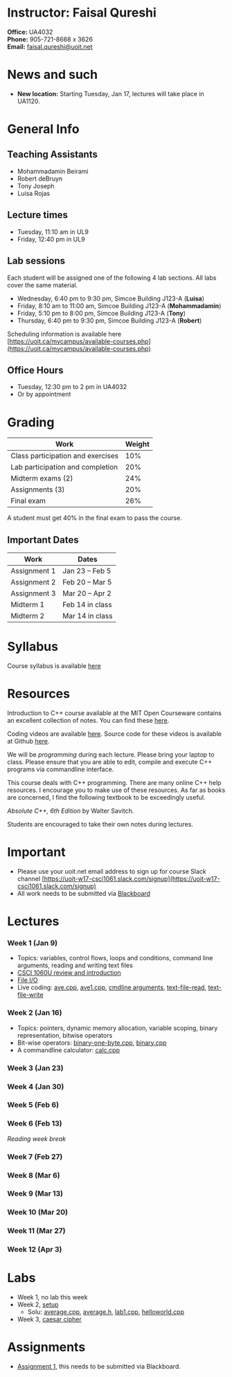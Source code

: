 # Instructor: Faisal Qureshi

__Office:__ UA4032  
__Phone:__ 905-721-8668 x 3626  
__Email:__ faisal.qureshi@uoit.net

# News and such

- **New location:**  Starting Tuesday, Jan 17, lectures will take place in UA1120.  

# General Info

## Teaching Assistants

- Mohammadamin Beirami
- Robert deBruyn
- Tony Joseph
- Luisa Rojas

## Lecture times

- Tuesday, 11:10 am in UL9
- Friday, 12:40 pm in UL9

## Lab sessions

Each student will be assigned one of the following 4 lab sections.  All labs cover the same material.

- Wednesday, 6:40 pm to 9:30 pm, Simcoe Building J123-A (__Luisa__)
- Friday, 8:10 am to 11:00 am, Simcoe Building J123-A (__Mohammadamin__)
- Friday, 5:10 pm to 8:00 pm, Simcoe Building J123-A (__Tony__)
- Thursday, 6:40 pm to 9:30 pm, Simcoe Building J123-A (__Robert__)

Scheduling information is available here [https://uoit.ca/mycampus/available-courses.php](https://uoit.ca/mycampus/available-courses.php)

## Office Hours

- Tuesday, 12:30 pm to 2 pm in UA4032
- Or by appointment

# Grading

Work | Weight
-----|-------
Class participation and exercises |  10%
Lab participation and completion | 20%
Midterm exams (2) | 24%
Assignments (3) | 20%
Final exam | 26%

A student must get 40% in the final exam to pass the course. 

## Important Dates

Work | Dates
-----|------
Assignment 1 | Jan 23 – Feb 5
Assignment 2 | Feb 20 – Mar 5
Assignment 3 | Mar 20 – Apr 2
Midterm 1 | Feb 14 in class
Midterm 2 | Mar 14 in class


# Syllabus

Course syllabus is available [here](syllabus.pdf)

# Resources

Introduction to C++ course available at the MIT Open Courseware contains an excellent collection of notes.  You can find these [here](https://ocw.mit.edu/courses/electrical-engineering-and-computer-science/6-096-introduction-to-c-january-iap-2011/lecture-notes/).  

Coding videos are available [here](https://www.youtube.com/playlist?list=PLxXSLsFiK684ncgWP0Aqe-5l5VfthqaOp).  Source code for these videos is available at Github [here](https://github.com/programming-workshop-2/coding-videos.git).

We will be _programming_ during each lecture.  Please bring your laptop to class.  Please ensure that you are able to edit, compile and execute C++ programs via commandline interface.

This course deals with C++ programming.  There are many online C++ help resources.  I encourage you to make use of these resources.  As far as books are concerned, I find the following textbook to be exceedingly useful.

_Absolute C++, 6th Edition_ by Walter Savitch.

Students are encouraged to take their own notes during lectures.

# Important

- Please use your uoit.net email address to sign up for course Slack channel [https://uoit-w17-csci1061.slack.com/signup](https://uoit-w17-csci1061.slack.com/signup)
- All work needs to be submitted via [Blackboard](http://uoit.blackboard.com)

# Lectures


### Week 1 (Jan 9)

- Topics: variables, control flows, loops and conditions, command line arguments, reading and writing text files
- [CSCI 1060U review and introduction](lectures/week-01/c++-intro)
- [File I/O](lectures/week-01/c++-fileio)
- Live coding: [ave.cpp](lectures/week-01/ave.cpp), [ave1.cpp](lectures/week-01/ave1.cpp), [cmdline arguments](lectures/week-01/cmd.cpp), [text-file-read](lectures/week-01/file-read.cpp), [text-file-write](lectures/week-01/file-write.cpp)

### Week 2 (Jan 16) 

- Topics: pointers, dynamic memory allocation, variable scoping, binary representation, bitwise operators
- Bit-wise operators: [binary-one-byte.cpp](lectures/week-02/binary-one-byte.cpp), [binary.cpp](lectures/week-02/binary.cpp)
- A commandline calculator: [calc.cpp](lectures/week-02/calc.cpp)

### Week 3 (Jan 23)

### Week 4 (Jan 30)

### Week 5 (Feb 6)

### Week 6 (Feb 13)

_Reading week break_

### Week 7 (Feb 27)

### Week 8 (Mar 6)

### Week 9 (Mar 13)

### Week 10 (Mar 20)

### Week 11 (Mar 27)

### Week 12 (Apr 3)

# Labs

- Week 1, no lab this week
- Week 2, [setup](labs/lab1-setup)
	- Solu: [average.cpp](labs/lab1-setup/average.cpp), [average.h](labs/lab1-setup/average.h), [lab1.cpp](labs/lab1-setup/lab1.cpp), [helloworld.cpp](labs/lab1-setup/helloworld.cpp)
- Week 3, [caesar cipher](labs/lab2-caesar-cipher)

# Assignments

- [Assignment 1](assignments/a1.md), this needs to be submitted via Blackboard.